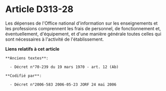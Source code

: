 # Article D313-28

Les dépenses de l'Office national d'information sur les enseignements et les professions comprennent les frais de personnel,
de fonctionnement et, éventuellement, d'équipement, et d'une manière générale toutes celles qui sont nécessaires à l'activité
de l'établissement.

**Liens relatifs à cet article**

	**Anciens textes**:

	  - Décret n°70-239 du 19 mars 1970 - art. 12 (Ab)

	**Codifié par**:

	  - Décret n°2006-583 2006-05-23 JORF 24 mai 2006
